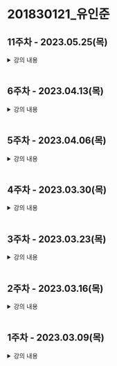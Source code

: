 # 201830121\_유인준

## <b>11주차</b> - 2023.05.25(목)

<details>
<summary>
강의 내용
</summary>
<ul>
<details>
<summary>
useContext
</summary>

- 함수형 컴포넌트에서 컨텍스트를 사용하기 위해 컴포넌트를 매번 Consumer 컴포넌트로 감싸주는 것보다 더 좋은 방법이 있다. Hook을 이용하는 것이다.
- useContext() 훅은 React.createContext() 함수 호출로 생성된 컨텐스트 객체를 인자로 받아서 현재 컨텍스트의 값을 리턴한다.
- 만일 값을 변경하게 되면 useContext() 훅을 사용한는 컴포넌트가 재 렌더링된다.
</details>
<details>
<summary>
스타일링
</summary>

- css
  - 선택자
    - id, class, tag
    - :hover : 마우스 커서가 엘리먼트 위에 올라왔을 때
    - :active : 주로 &#60;a&#62; 태그(link)에 사용, 엘리먼트가 클릭됐을 때
    - :focus : 주로 &#60;input&#62; 태그에서 사용, 엘리먼트에 초점을 갖고 있을 때
    - :checked : radio button이나 checkbox 같은 유형의 &#60;input&#62; 태그가 체크됐을 때
    - :first-child, :last-child : 상위 엘리먼트를 기준으로 각각 첫번째 child, 마지막 child일 경우를 의미
  - static : 기본값으로 엘리먼트를 원래의 순서대로 위치
  - fixed : 엘리먼트를 브라우저 window에 상대적으로 위치
  - relative : 엘리먼트를 보통의 위치에 상대적으로 위치
  - absolute : 엘리먼트를 절대 위치에 위치, 이때 기준은 첫번째 상위 엘리먼트
    </details>
    <br>
    </ul>

## <b>10주차</b> - 2023.05.18(목)

<details>
<summary>
강의 내용
</summary>
<ul>
<details>
<summary>
합성
</summary>

- 합성은 '여러 개의 컴포넌트를 합쳐서 새로운 컴포넌트를 만드는 것'이다.

1. containment(담다, 포함하다, 격리하다)
   - 특정 컴포넌트가 하위 컴포넌트를 포함하는 형태의 합성 방법
   - 범용적인 '박스' 역할을 하는 sidebar 혹은 dialog와 같은 컴포넌트에서 특히 자주 볼 수 있다.
   - 이런 컴포넌트에서는 children prop을 사용하여 자식 엘리먼트를 출력에 그대로 전달하는 것이 좋다.
2. specialization(특수화, 전문화)
   - 범용적인 개념을 구별이 되게 구체화하는 것을 특수화라고 한다.
   - 객체지향 언어에서는 상속을 사용하여 특수화를 구현한다.
   - 리액트에서는 합성을 사용하여 특수화를 구현한다.
3. containment와 specialization을 같이 사용하기
   - containment를 위해서 props.children을 사용, specialization을 위해 직접 정의한 props를 사용하면 된다.

</details>
  <details>
  <summary>
  상속
  </summary>

- 합성과 대비되는 개념으로 상속(inheritance)이 있다.
- 자식 클래스는 부모 클래스가 가진 변수나 함수 등의 속성을 모두 갖게 되는 개념이다.
- 하지만 리액트에서는 상속보다는 합성을 통해 새로운 컴포넌트를 생성한다.

</details>
<details>
  <summary>
  컨텍스트
  </summary>

- 컨텍스트는 리액트 컴포넌트들 사이에서 데이터를 기존의 props를 통해 전달하는 방식 대신 '컴포넌트 트리를 통해 곧바로 컴포넌트에 전달하는 새로운 방식'을 제공한다.
- 이것을 통해 어떤 컴포넌트라도 쉽게 데이터에 접근할 수 있다.
- 무조건 컨텍스트를 사용하는 것은 좋지 않다, 컴포넌트와 컨텍스트가 연동되면 재사용성이 떨어지기 때문이다.

</details>
<details>
  <summary>
  컨텍스트 API
  </summary>

1. React.createContext

- 컨텍스트를 생성하기 위한 함수
- 파라미터에는 기본값을 넣어주면 된다.
- 하위 컴포넌트는 가장 가까운 상위 레벨의 Provider로부터 컨텍스트를 받게 되지만, 만일 Provider를 찾을 수 없다면 위에서 설정한 기본값을 사용하게 된다.

2. Context.Provider

- Context.Provider 컴포넌트로 하위 컴포넌트들을 감싸주면 모든 하위 컴포넌트들이 해당 컨텍스트의 데이터에 접근할 수 있게 된다.
- Provider 컴포넌트에는 value라는 prop이 있고, 이것은 Provider 컴포넌트 하위에 있는 컴포넌트에게 전달된다.
- 하위 컴포넌트를 consumer 컴포넌트라고 부른다.

3. Class.contextType

- Provider 하위에 있는 클래스 컴포넌트에서 컨텍스트의 데이터에 접근하기 위해 사용한다.
- Class 컴포넌트는 더이상 사용하지 않으므로 참고만 한다

4. ContextConsumer

- 함수형 컴포넌트에서 Context.Consumer를 사용하여 컨텍스트를 구독할 수 있다.
- 컴포넌트의 자식으로 함수가 올 수 있는데 이것을 function as a child라고 부른다.

5. Context.displayName

- 컨텍스트 객체는 displayName이라는 문자열 속성을 갖는다.

</details>
  </ul>

</details>
<br>

## <b>9주차</b> - 2023.05.11(목)

<details>
<summary>
강의 내용
</summary>

- 시험 점수 확인
- 개인 공부
</details>
<br>

## <b>8주차</b> - 2023.05.04(목)

<details>
<summary>
강의 내용
</summary>
<ul>
<li>리스트와 키</li>
<details> 
  <summary>리스트와 키</summary>

- 리스트는 자바스크립트의 변수나 객체를 하나의 변수로 묶어 놓은 배열과 같은 것이다.
- 키는 각 객체나 아이템을 구분할 수 있는 고유한 값을 의미한다.
- 리액트에서는 배열과 키를 사용하는 반복되는 다수의 엘리먼트를 쉽게 렌더링할 수 있다.
  </details>
    <details> 
      <summary>리스트 컴포넌트</summary>

  ```jsx
  function NumberList(props) {
    const { number } = props;
    const listItems = numbers.map((number, i) => {
      <li key={i}>{number}</li>;
    });
    return <ul>{listItems}</ul>;
  }

  const numbers = [1, 2, 3, 4];
  ReactDOM.render(
    <NumberList numbers={numbers} />,
    document.getElementById('root')
  );
  ```

  - 리스트에서의 키는 '리스트에서 아이템을 구별하기 위한 고유한 문자열'이다.
  - 이 키는 리스트에서 어떤 아이템이 변경, 추가 또는 제거되었는지 구분하기 위해 사용한다.
  - 키는 같은 리스트에 있는 엘리먼트 사이에서만 고유한 값이면 된다.

    </details>
    <li>폼</li>
      - 일반적으로 사용자로부터 입력을 받기 위한 양식에서 많이 사용된다.
    <li>제어 컴포넌트</li>
      - 사용자가 입력한 값에 접근하고 제어할 수 있도록 해주는 컴포넌트다.
    <details> 
    <summary>폼이란</summary>
    </details>

</ul>
</details>
<br/>

## <b>7주차</b> - 2023.04.27(목)

<details>
<summary>
강의 내용
</summary>
<ul>
<li>이벤트 핸들링</li>
<details> 
  <summary>이벤트 처리하기</summary>
  - DOM에서 클릭 이벤트를 처리하는 방법

```jsx
<button onclick='activate()'>Activate</button>
```

- React에서 클릭 이벤트를 처리하는 방법

```jsx
<button onClick={activate}>Activate</button>
```

- 차이점
  1. 이벤트 이름이 onclick에서 onClick으로 변경(camelCase)
  2. 전달하려는 ㅎ마수는 문자열에서 함수 그대로 전달
- 이벤트가 발생했을 때 해당 이벤트를 처리하는 함수를 "이벤트 핸들러"라고 한다. 또는 이벤트가 발생하는 것을 계속 듣고 있다는 의미로 "이벤트 리스너"라고도 한다.

```jsx
const useCounter = (initialValue) => {
  const [isToggle, setIsToggle] = useState(true);

  // 방법 1. 함수 안에 함수로 정의
  function handleClick() {
    setIsToggle(() => !isToggle);
  }
  // 방법 2. arrow function을 사용하여 정의
  const handleClick = () => {
    setIsToggle(() => !isToggle);
  };

  return <button onClick={handleClick}>{isToggle ? '켜짐' : '꺼짐'}</button>;
};
```

  </details>

  <details> 
  <summary>arguments 전달하기</summary>
  - 함수를 정의할 때 파라미터 혹은 매개변수, 함수를 사용할 때 아귀먼트 혹은 인자라고 부른다.
  
  </details>
    <details> 
      <summary>조건부 렌더링</summary>

- ```jsx
  function Greeting(props) {
    const isLoggedIn = props.isLoggedIn;
    if (isLoggedIn) {
      return <UserGreeting />;
    }
    return <GuestGreeting />;
  }
  ```
- props로 전달 받은 isLoggedIn이 true이면 <UserGreeting />을, false면 <GuestGreeting>을 리턴한다.
- 이와 같은 렌더링을 조건부 렌더링이라고 한다.

    <details> 
    <summary>엘리먼트 변수</summary>
    - 렌더링해야 될 컴포넌트를 변수처럼 사용하는 방법이 엘리먼트 변수이다.

  ```jsx
  let button;
  if (isLoggedIn()) {
    button = <LogoutButton onClick={handleLogoutClick} />;
  } else {
    button = <LoginButton onClick={handleLoginClick} />;
  }

  return (
    <div>
      <Greeting isLoggedIn={isLoggedIn} />
      {button}
    </div>
  );
  ```

    </details>
     <details> 
    <summary>인라인 조건</summary>
    1. 인라인 if
    - if문을 직접 사용하지 않고, 동일한 효과를 내기 위해 && 논리 연산자를 사용
    - &&는 and 연산자로 모든 조건이 참일 때만 참이 된다.
    - 첫번째 조건이 거짓이면 두번째 조건은 판단할 필요가 없다. 단축평가

  ```jsx
  {
    unreadMessage.length > 0 && (
      <h2>현재 {unreadMessage.length}개의 읽지 않은 메시지가 있습니다.</h2>
    );
  }
  ```

  2. 인라인 if-else

  - 삼항 연산자를 사용 -> 조건문 ? 참일 경우 : 거짓일 경우
  - 문자열이나 엘리먼틀르 넣어서 사용할 수도 있다.

  ```jsx
  function UserStatus(props) {
    return (
      <div>
        이 사용자는 현재
        <b>{props.isLoggedIn ? '로그인' : '로그인하지 않은'}</b> 상태입니다.
      </div>
    );
  }
  ```

  3. 컴포넌트 렌더링 막기

  - 컴포넌트를 렌더링하고 싶지 않을 때에는 null을 리턴한다.

  ```jsx
  function WarningBanner(props) {
    if (!props.warning) {
      return null;
    }
    return <div>경고!</div>;
  }
  ```

    </details>
    </details>
  </details>
    </ul>
    </details>
    </br>

## <b>6주차</b> - 2023.04.13(목)

<details>
<summary>
강의 내용
</summary>
<ul>
<details> 
<summary>생명주기</summary>

- componentDidMount()
- componentDidUpdate()
- componentWillUnmount()
</details>

<details> 
<summary>Hooks</summary>

- 훅이란?
  - 'state'와 생명주기 기능에 갈고리를 걸어 원하는 시점에 정해진 함수를 실행되도록 만든 함수이다.
  - 훅의 이름은 모두 'use'로 시작한다.
  - 사용자정의 훅(custom hook)을 만들 수 있으며, 이름은 자유롭게 하되 'use'로 시작하는 것이 권장된다.
- useState

  - 함수형 컴포넌트에서 state를 사용하기 위한 hook이다.
  - useState를 사용하지 않아도 변화를 줄 수 있지만 재렌더링이 일어나지 않는다.
  - 사용법

    - ```javascript
      const [변수명, set변수명] = useState(초기값);
      ```

    - 첫번째 항목은 state의 이름(변수명)
    - 두번째 항목은 state의 set함수, 즉 state를 업데이트 하는 함수이다.
    - 함수를 호출할 때 state의 초기값을 설정한다.
    - 함수의 리턴 값은 배열의 형태이다.

- useEffect

  - '사이드 이펙트'를 수행하기 위한 것이다.
  - 영어로 side effect는 부작용을 의미한다. 일반적으로 프로그래밍에서 사이드 이펙트는 '개발자가 의도하지 않은 코드가 실행되면서 버그가 발생하는 것'을 말한다.
  - 클래스 컴포넌트의 생명주기 함수와 같은 기능을 하나로 통합한 기능을 제공한다.
  - 결국 side effect는 렌더링 외에 실행해야 한느 부수적인 코드를 말한다.
  - 사용법

    - ```javascript
      useEffect(이펙트 함수, 의존성 배열);
      ```
    - 의존성 배열은 이펙트가 의존하고 있는 배열로, 배열 안에 있는 변수 중에 하나라도 값이 변경되었을 때 이펙트 함수가 실행된다.
    - 만약 이펙트 함수가 마운트, 언마운트 될 때만 한번씩 실행되게 하고 싶으면 빈 배열을 넣으면 된다.
    - 의존성 배열을 생략하는 경우는 업데이트 될 때마다 호출된다.

- useMemo

  - Memoized value를 리턴하는 훅이다.
  - 이전 계산값을 갖고 있기 때문에 연산량이 많은 작업의 반복을 피할 수 있다.
  - 이 훅은 렌더링이 일어나는 동안 실행된다.
  - 따라서 렌더링이 일어나는 동안 실행돼서는 안될 작업을 넣으면 안된다.
  - 예를 들면 useEffect 같은 것이다.

  - ```javascript
     const memoizedValue = useMemo(() => {
       // 연상량이 높은 작업을 수행하여 결과를 반환
       return computerExpensiveValue(의존성 변수1, 의존성 변수2);
     },[의존성 변수1, 의존성 변수2]);
    ```
  - 의존성 배열을 넣지 않을 경우, 렌더링이 일어날 때마다 매번 함수가 실행된다.
  - 따라서 의존성 배열을 넣지 않는 것은 의미가 없다.
  - 만약 빈 배열을 넣게 되면 컴포넌트 마운트 시에만 함수가 실행된다.

- useCallback
  - useMemo()와 유사한 역할을 한다.
  - 차이점은 값이 아닌 함수를 반환한다는 점이다.
  - 파라미터로 받은 함수를 콜백이라고 부른다.
  - useMemo와 마찬가지로 의존성 배열 중 하나라도 변경되면 콜백함수를 반환한다.
- useRef

  - 레퍼런스를 사용하기 위한 훅이다.
  - 레퍼런스란 특정 컴포넌트에 접근할 수 있는 객체를 의미힌다.
  - 레퍼런스 객체에는 .current라는 속성이 있는데, 이것은 현재 참조하고 있는 엘리먼트를 의미한다.
  - ```javascript
    const refContainer = useRef(초기값);
    ```
  - 이렇게 반환된 레퍼런스 객체는 컴포넌트의 라이프타임 전체에 걸쳐서 유지된다.

- 훅의 규칙

  - 첫번째 규칙은 무조건 최상위 레벨에서만 호출해야 된다. 여기서 최상위는 컴포넌트의 최상위 레벨을 말한다.
  - 따라서 반복문이나 조건문 또는 중첩된 함수들 안에서 훅을 호출하면 안 된다.
  - 이 규칙에 따라서 훅은 컴포넌트가 렌더링 될 때마다 같은 순서로 호출되어야 한다.
  - 두번째 규칙은 리액트 함수 컴포넌트에서만 훅을 호출해야 한다는 점이다.
  - 일반 자바스크립트 함수에서 훅을 호출하면 안된다.
  - 훅은 리액트의 함수 컴포넌트 훅은 직접 만든 커스텀 훅에서만 호출할 수 있다.

- 커스텀 훅 만들기

  1. 커스텀 훅을 만들어야 하는 상황

  </details> 
  </ul>
  </details>
  <br>

## <b>5주차</b> - 2023.04.06(목)

<details>
<summary>
강의 내용
</summary>
<ul>
<li>컴포넌트 추출</li>

- 복잡한 컴포넌트를 쪼개서 여러 개의 컴포넌트로 나눌 수 있다.
- 큰 컴포넌트에서 일부를 추출해서 새로운 컴포넌트를 만드는 것이다.
- 실무에서는 처음부터 1개의 컴포넌트에 하나의 기능만 사용하도록 설계하는 것이 좋다.
<li>state와 생명주기</li>

<details> 
<summary>state</summary>

- state란
  - state는 리액트 컴포넌트의 상태를 의미함
  - 상태의 의미는 정상인지 비정상인지가 아니라 컴포넌트의 데이터를 의미함
  - state가 변하면 재렌더링 되기 때문에 렌더링과 관련된 값만 state 값에 포함시켜야함
- state의 특징

  - 리액트만의 특별한 형태가 아닌 js 객체일 뿐이다.
  - 직접 변경하는 것은 안되고 setState()를 이용하여 변경한다.
  </details>
  <details> 
  <summary>생명주기</summary>

- 생명주기는 컴포넌트의 생성 시점, 사용 시점, 종료 시점을 나타낸다.
- constructor가 실행되면서 컴포넌트가 생성된다.
- 생성 직후 conponentDidMount() 함수가 호출된다.
- 컴포넌트가 소멸하기 전까지 여러 번 랜더링한다.
- 렌더링은 props, setState(), forceUpdate() 에 의해 상태가 변경되면 이루어진다.
- 그리고 렌더링이 끝나면 componentDidUpdate() 함수가 호출된다.
- 마지막으로 컴포넌트가 언마운트 되면 componentWillUnmount() 함수가 호출된다.
</details>

</details>
  </ul>
  </details>
  </br>

## <b>4주차</b> - 2023.03.30(목)

<details>
<summary>
강의 내용
</summary>
<ul>

<details>
<summary>
엘리먼트 렌더링
</summary>

<li>엘리먼트는 리액트 앱의 가장 작은 빌딩 블록들</li>

|                       | DOM                 | Virtural DOM                                                         |
| --------------------- | ------------------- | -------------------------------------------------------------------- |
| 업데이트 속도         | 느리다              | 빠르다                                                               |
| element 업데이트 방식 | DOM 전체를 업데이트 | 변화 부분을 가상 DOM으로 만든 후 DOM과 비교하여 다른 부분만 업데이트 |
| 메모리                | 낭비가 심함         | 효율적                                                               |

<li>엘리먼트의 생김새</li>
- 리액트 엘리먼트는 자바스크립트 객체의 형태로 존재한다.
- 컴포넌트, 속성 등 내부의 모든 children을 포함하는 일반 JS 객체이다.
- 불변성을 가진다.

```javascript
// JavaScript
{
  type: 'button',
  props: {
    className: 'bg-green',
    children: {
      type: 'b',
      props:{
        children: "Hello, element'
      }
    }
  }
}
```

- 첫번째 매개변수 type은 태그가 들어가면 그대로 표현하고 리액트 컴포넌트가 들어가면 이것을 분해하고 태그로 만든다.
- 두번째 매개변수 props는 속성을 나타낸다.
- 세번째 매개변수 children은 자식태그다.

```javascript
// React
<button class='bg-green'>
  <b>Hello, element</b>
</button>
```

<li>엘리먼트의 특징</li>

- 가장 큰 특징은 불변성이다. 즉, 한번 생성된 엘리먼트의 children이나 속성은 바꿀 수 없다.
<li>CDN 방식으로 시계 만들기</li>
<li>CRA 방식으로 시계 만들기</li>
</details>
<details>
<summary>
컴포넌트와 props
</summary>

- 컴포넌트
  - 리액트는 컴포넌트 기반의 구조
  - 컴포넌트는 재사용
- Props

  - property의 준말
  - 컴포넌트의 속성
  - props의 특징
    - 읽기전용(변경 불가능)
    - 속성이 다른 엘리먼트를 생성하려면 새로운 props를 컴포넌트에 전달해야함
  - Pure 함수 vs Impure 함수

    - Pure 함수는 인수로 받은 정보가 함수 내부에서도 변하지 않는 함수

      ```javascript
      function sum(a,b) {
        reutrn a + b;
      }
      ```

    - Impure 함수는 인수로 받은 정보가 함수 내부에서 변하는 함수

      ```javascript
      function sum(account, amount) {
        account.total = amount;
      }
      ```

  - props 사용법

    - JSX에서는 key-value쌍으로 props를 구성한다.
      ```javascript
      function App(props) {
        return (
          <Profile
            name='인준'
            introduction='안녕하세요, 인준입니다.'
            viewCount={1000}
          />
        );
      }
      ```
    - JSX에서는 중괄호를 사용하면 js코드를 넣을 수 있다.
      ```javascript
      function App(props) {
        return (
          <Layout
            width={2560}
            height={1440}
            header={<Header title='인준의 블로그입니다.' />}
            footer={<Footer />}
          />
        );
      }
      ```

    </ul>

    </br>

- 컴포넌트 만들기
  - 컴포넌트의 종류
    - 리액트 초기 버전에서는 클래스형 컴포넌트를 주로 사용
    - 이후 Hook이라는 개념이 나오면서 최근에는 함수형 컴포넌트를 주로 사용
    - 하지만 아직 클래스형 컴포넌트가 남아있기 때문에 둘 다 알아야함
    - 함수형 컴포넌트
      ```javascript
      function Welcome(props) {
        return <h1>안녕 , {props.name}</h1>;
      }
      ```
    - 클래스형 컴포넌트
    ```javascript
    class Welcome extends React.Component {
      render() {
        return <h1>안녕 , {this.props.name}</h1>;
      }
    }
    ```
  - 컴포넌트 이름 짓기
    - 이름은 항상 대문자로 시작한다. (소문자로 시작하면 DOM태그로 인식한다.)
    - 컴포넌트 파일은 컴포넌트 이름과 같게 한다.
  - 컴포넌트의 함성
  - 컴포넌트의 추출
  </details>
    </details>
    </br>

## <b>3주차</b> - 2023.03.23(목)

<details>
<summary>
강의 내용
</summary>
<ul>
<li>리액트 앱 만들기</li>
<li>jsx란</li>
<ul>
<li>jsx 문법</li>
<li>jsx 장점</li>

- 가독성이 좋다.
- 효율이 좋다.
- injection attack 보안에 강력하다.
<li>jsx 사용법</li>
</ul>
<li>jsx 코드 작성해보기</li>

</ul>
</details>
</br>

## <b>2주차</b> - 2023.03.16(목)

<details>
<summary>
강의 내용
</summary>
<ul>
<li>윈도우 패키지 매니저(쇼쿄레이티)</li>
<li>npm(node package manager), npx(node package runner)</li>
<li>리액트란 무엇인가</li>
<li>리액트의 장점</li>
<ul>
<li>동기식과 비동기식</li>
<li>DOM과 가상 DOM</li>
<li>컴포넌트 기반 구조</li>
<li>재사용성</li>
</ul>
<li>리액트의 단점</li>
<ul>
<li>방대한 학습량</li>
<li>높은 상태 관리 복잡도</li>
</ul>
<li>웹사이트에 React 추가하기</li>
<li>create-react-app 실습</li>

</ul>
</details>
</br>

## <b>1주차</b> - 2023.03.09(목)

<details>
<summary>
강의 내용
</summary>
<ul>
<li>깃허브 계정 생성 방법</li>
<li>깃허브 & vscode 연동 방법</li>
<li>git commit & push 방법</li>
<li>gitignore 설정방법

[링크](https://www.toptal.com/developers/gitignore)

</li>
<li>클론하는 방법</li>
<li>HTML, CSS, JS란 무엇인가</li>
</ul>
</details>
